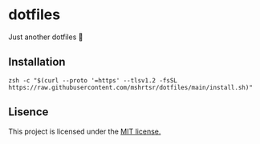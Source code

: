 # dotfiles

Just another dotfiles :musical_score:

## Installation

```
zsh -c "$(curl --proto '=https' --tlsv1.2 -fsSL https://raw.githubusercontent.com/mshrtsr/dotfiles/main/install.sh)"
```

## Lisence

This project is licensed under the [MIT license.](./LICENSE)
